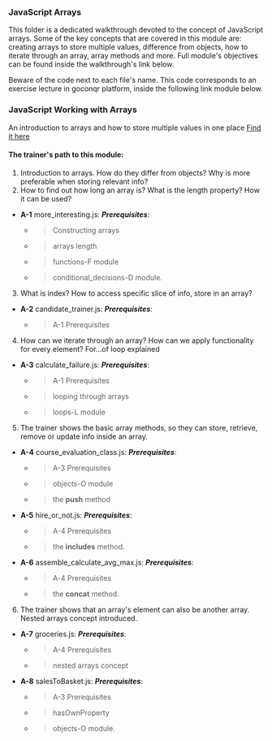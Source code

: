 ### JavaScript Arrays

This folder is a dedicated walkthrough devoted to the concept of JavaScript arrays. Some of the key
concepts that are covered in this module are: creating arrays to store multiple values, difference from
objects, how to iterate through an array, array methods and more. Full module's objectives can be found inside the walkthrough's link below.

Beware of the code next to each file's name. This code corresponds to an exercise lecture in goconqr
platform, inside the following link module below.

### JavaScript Working with Arrays

An introduction to arrays and how to store multiple values in one place [Find it here](https://www.goconqr.com/en/c/61130/course_modules/91401)

#### The trainer's path to this module:

1. Introduction to arrays. How do they differ from objects? Why is more preferable when storing relevant info?
2. How to find out how long an array is? What is the length property? How it can be used?
* **A-1** more_interesting.js: **_Prerequisites_**:
  * >Constructing arrays
  * >arrays length
  * >functions-F module
  * >conditional_decisions-D module.
3. What is index? How to access specific slice of info, store in an array?
* **A-2** candidate_trainer.js: **_Prerequisites_**:
  * >A-1 Prerequisites
4. How can we iterate through an array? How can we apply functionality for every element? For...of loop explained
* **A-3** calculate_failure.js: **_Prerequisites_**:
  * >A-1 Prerequisites
  * >looping through arrays
  * >loops-L module
5. The trainer shows the basic array methods, so they can store, retrieve, remove or update info inside an array.
* **A-4** course_evaluation_class.js: **_Prerequisites_**:
  * >A-3 Prerequisites
  * >objects-O module
  * >the **push** method
* **A-5** hire_or_not.js: **_Prerequisites_**:
  * >A-4 Prerequisites
  * >the **includes** method.
* **A-6** assemble_calculate_avg_max.js: **_Prerequisites_**:
  * >A-4 Prerequisites
  * >the **concat** method.
6. The trainer shows that an array's element can also be another array. Nested arrays concept introduced.
* **A-7** groceries.js: **_Prerequisites_**:
  * >A-4 Prerequisites
  * >nested arrays concept
* **A-8** salesToBasket.js: **_Prerequisites_**:
  * >A-3 Prerequisites
  * >hasOwnProperty
  * >objects-O module.
